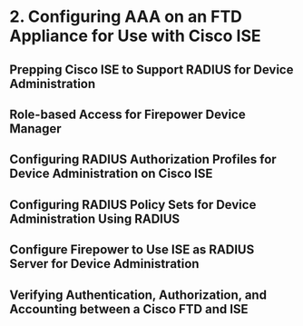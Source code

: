 # 2. Configuring AAA on an FTD Appliance for Use with Cisco ISE

## Prepping Cisco ISE to Support RADIUS for Device Administration

## Role-based Access for Firepower Device Manager

## Configuring RADIUS Authorization Profiles for Device Administration on Cisco ISE

## Configuring RADIUS Policy Sets for Device Administration Using RADIUS

## Configure Firepower to Use ISE as RADIUS Server for Device Administration

## Verifying Authentication, Authorization, and Accounting between a Cisco FTD and ISE

